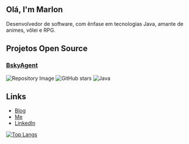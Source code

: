## Olá, I'm Marlon

Desenvolvedor de software, com ênfase em tecnologias Java, amante de animes, vôlei e RPG.

## Projetos Open Source

### [BskyAgent](https://bsky-agent.vercel.app/)
![Repository Image](https://github.com/user-attachments/assets/67b3191a-4c88-412a-a550-838d6856aa26)
![GitHub stars](https://img.shields.io/github/stars/MarlonJerold/bskyAgent?style=social)
![Java](https://img.shields.io/badge/Java-ED8B00?style=for-the-badge&logo=java&logoColor=white)

## Links

- [Blog](https://patinho.tech)
- [Me](https://marlonjerold.me)
- [LinkedIn](https://www.linkedin.com/in/marlon-jerold/)

[![Top Langs](https://github-readme-stats.vercel.app/api/top-langs/?username=MarlonJerold&hide=html,css,kotlin,typescript,python,javascript&theme=dark)](https://github.com/anuraghazra/github-readme-stats)
